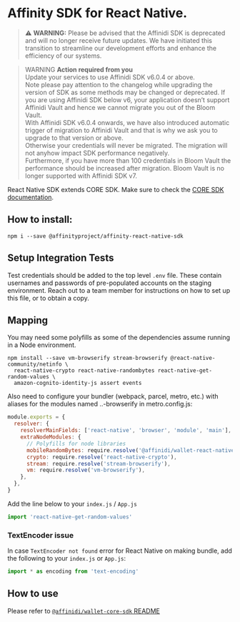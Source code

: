 # Affinity SDK for React Native.

> :warning: **WARNING:**
> Please be advised that the Affinidi SDK is deprecated and will no longer receive future updates. We have initiated this transition to streamline our development efforts and enhance the efficiency of our systems.

> WARNING **Action required from you**  
> Update your services to use Affinidi SDK v6.0.4 or above.  
> Note please pay attention to the changelog while upgrading the version of SDK as some methods may be changed or deprecated.
> If you are using Affinidi SDK below v6, your application doesn’t support Affinidi Vault and hence we cannot migrate you out of the Bloom Vault.  
> With Affinidi SDK v6.0.4 onwards, we have also introduced automatic trigger of migration to Affinidi Vault and that is why we ask you to upgrade to that version or above.  
> Otherwise your credentials will never be migrated. The migration will not anyhow impact SDK performance negatively.  
> Furthermore, if you have more than 100 credentials in Bloom Vault the performance should be increased after migration.
> Bloom Vault is no longer supported with Affinidi SDK v7.

React Native SDK extends CORE SDK. Make sure to check the [CORE SDK documentation](https://github.com/affinityproject/affinidi-core-sdk/tree/master/sdk/core).

## How to install:

```shell script
npm i --save @affinityproject/affinity-react-native-sdk
```

## Setup Integration Tests

Test credentials should be added to the top level `.env` file. These contain usernames and passwords of pre-populated accounts on the staging environment. Reach out to a team member for instructions on how to set up this file, or to obtain a copy.

## Mapping

You may need some polyfills as some of the dependencies assume running in a Node environment.

```shell script
npm install --save vm-browserify stream-browserify @react-native-community/netinfo \
  react-native-crypto react-native-randombytes react-native-get-random-values \
  amazon-cognito-identity-js assert events
```

Also need to configure your bundler (webpack, parcel, metro, etc.) with aliases for the modules named ..-browserify
in metro.config.js:

```js
module.exports = {
  resolver: {
    resolverMainFields: ['react-native', 'browser', 'module', 'main'],
    extraNodeModules: {
      // Polyfills for node libraries
      mobileRandomBytes: require.resolve('@affinidi/wallet-react-native-sdk/mobileRandomBytes'),
      crypto: require.resolve('react-native-crypto'),
      stream: require.resolve('stream-browserify'),
      vm: require.resolve('vm-browserify'),
    },
  },
}
```

Add the line below to your `index.js` / `App.js`

```js
import 'react-native-get-random-values'
```

### TextEncoder issue

In case `TextEncoder not found` error for React Native on making bundle,
add the following to your `index.js` or `App.js`:

```js
import * as encoding from 'text-encoding'
```

## How to use

Please refer to [`@affinidi/wallet-core-sdk` README](https://github.com/affinityproject/affinidi-core-sdk/tree/master/sdk/core)
